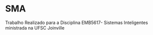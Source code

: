 # SMA
Trabalho Realizado para a Disciplina EMB5617- Sistemas Inteligentes ministrada  na UFSC Joinville
